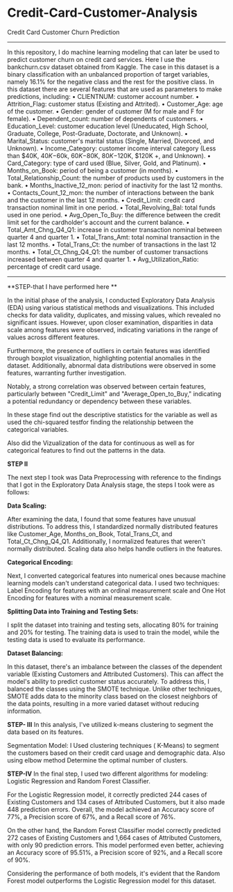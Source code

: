# Credit-Card-Customer-Analysis
Credit Card Customer Churn Prediction
_____________________________________________________________________________________________________________________________________________
In this repository, I do machine learning modeling that can later be used to predict customer churn on credit card services. Here I use the bankchurn.csv dataset obtained from Kaggle. The case in this dataset is a binary classification with an unbalanced proportion of target variables, namely 16.1% for the negative class and the rest for the positive class. In this dataset there are several features that are used as parameters to make predictions, including:
•	CLIENTNUM: customer account number.
•	Attrition_Flag: customer status (Existing and Attrited).
•	Customer_Age: age of the customer.
•	Gender: gender of customer (M for male and F for female).
•	Dependent_count: number of dependents of customers.
•	Education_Level: customer education level (Uneducated, High School, Graduate, College, Post-Graduate, Doctorate, and Unknown).
•	Marital_Status: customer's marital status (Single, Married, Divorced, and Unknown).
•	Income_Category: customer income interval category (Less than $40K, $40K-$60k, $60K-$80K, $80K-$120K, $120K +, and Unknown).
•	Card_Category: type of card used (Blue, Silver, Gold, and Platinum).
•	Months_on_Book: period of being a customer (in months).
•	Total_Relationship_Count: the number of products used by customers in the bank.
•	Months_Inactive_12_mon: period of inactivity for the last 12 months.
•	Contacts_Count_12_mon: the number of interactions between the bank and the customer in the last 12 months.
•	Credit_Limit: credit card transaction nominal limit in one period.
•	Total_Revolving_Bal: total funds used in one period.
•	Avg_Open_To_Buy: the difference between the credit limit set for the cardholder's account and the current balance.
•	Total_Amt_Chng_Q4_Q1: increase in customer transaction nominal between quarter 4 and quarter 1.
•	Total_Trans_Amt: total nominal transaction in the last 12 months.
•	Total_Trans_Ct: the number of transactions in the last 12 months.
•	Total_Ct_Chng_Q4_Q1: the number of customer transactions increased between quarter 4 and quarter 1.
•	Avg_Utilization_Ratio: percentage of credit card usage.
___________________________________________________________________________________________________________________________________________________________________________

**STEP-that I have performed here **

In the initial phase of the analysis, I conducted Exploratory Data Analysis (EDA) using various statistical methods and visualizations. This included checks for data validity, duplicates, and missing values, which revealed no significant issues. However, upon closer examination, disparities in data scale among features were observed, indicating variations in the range of values across different features.

Furthermore, the presence of outliers in certain features was identified through boxplot visualization, highlighting potential anomalies in the dataset. Additionally, abnormal data distributions were observed in some features, warranting further investigation.

Notably, a strong correlation was observed between certain features, particularly between "Credit_Limit" and "Average_Open_to_Buy," indicating a potential redundancy or dependency between these variables.

In these stage find out the descriptive statistics for the variable as well as used the chi-squared testfor finding the relationship between the categorical variables.

Also did the Vizualization of the data for continuous as well as for categorical features to find out the patterns in the data.

**STEP II**

The next step I took was Data Preprocessing with reference to the findings that I got in the Exploratory Data Analysis stage, the steps I took were as follows:

**Data Scaling:**

After examining the data, I found that some features have unusual distributions. To address this, I standardized normally distributed features like Customer_Age, Months_on_Book, Total_Trans_Ct, and Total_Ct_Chng_Q4_Q1. Additionally, I normalized features that weren't normally distributed. Scaling data also helps handle outliers in the features.

**Categorical Encoding:**

Next, I converted categorical features into numerical ones because machine learning models can't understand categorical data. I used two techniques: Label Encoding for features with an ordinal measurement scale and One Hot Encoding for features with a nominal measurement scale.

**Splitting Data into Training and Testing Sets:**

I split the dataset into training and testing sets, allocating 80% for training and 20% for testing. The training data is used to train the model, while the testing data is used to evaluate its performance.

**Dataset Balancing:**

In this dataset, there's an imbalance between the classes of the dependent variable (Existing Customers and Attributed Customers). This can affect the model's ability to predict customer status accurately. To address this, I balanced the classes using the SMOTE technique. Unlike other techniques, SMOTE adds data to the minority class based on the closest neighbors of the data points, resulting in a more varied dataset without reducing information.

**STEP- III**
In this analysis, I've utilized k-means clustering to segment the data based on its features.

Segmentation Model: I Used clustering techniques ( K-Means) to segment the customers based on their credit card usage and demographic data. Also using elbow method Determine the optimal number of clusters.

**STEP-IV**
In the final step, I used two different algorithms for modeling: Logistic Regression and Random Forest Classifier.

For the Logistic Regression model, it correctly predicted 244 cases of Existing Customers and 134 cases of Attributed Customers, but it also made 448 prediction errors. Overall, the model achieved an Accuracy score of 77%, a Precision score of 67%, and a Recall score of 76%.

On the other hand, the Random Forest Classifier model correctly predicted 272 cases of Existing Customers and 1,664 cases of Attributed Customers, with only 90 prediction errors. This model performed even better, achieving an Accuracy score of 95.51%, a Precision score of 92%, and a Recall score of 90%.

Considering the performance of both models, it's evident that the Random Forest model outperforms the Logistic Regression model for this dataset.



 

